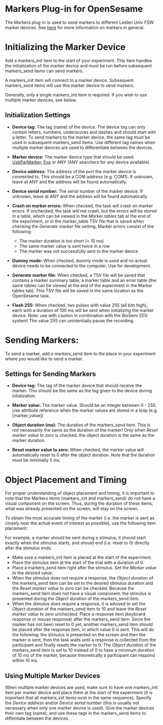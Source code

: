 # Markers Plug-in for OpenSesame
The Markers plug-in is used to send markers to different Leiden Univ FSW marker devices. See [here](https://researchwiki.solo.universiteitleiden.nl/xwiki/wiki/researchwiki.solo.universiteitleiden.nl/view/Hardware/Markers%20and%20Events/) for more information on markers in general.

# Initializing the Marker Device
Add a markers_init item to the start of your experiment. This item handles the initialization of the marker device and must be run before subsequent markers_send items can send markers.

A markers_init item will connect to a marker device. Subsequent markers_send items will use this marker device to send markers. 

Generally, only a single markers_init item is required. If you wish to use multiple marker devices, see below.

## Initialization Settings
- **Device tag:** The tag (name) of the device. The device tag can only contain letters, numbers, underscores and dashes and should start with a letter. To send markers to the marker device, the same tag must be used in subsequent markers_send items. Use different tag names when multiple marker devices are used to differentiate between the devices.

- **Marker device:** The marker device type that should be used: [UsbParMarker](https://researchwiki.solo.universiteitleiden.nl/xwiki/wiki/researchwiki.solo.universiteitleiden.nl/view/Hardware/Markers%20and%20Events/UsbParMarker/), [Eva](https://researchwiki.solo.universiteitleiden.nl/xwiki/wiki/researchwiki.solo.universiteitleiden.nl/view/Hardware/Markers%20and%20Events/EVA/) or ANY (ANY searchers for any device available).

- **Device address:** The address of the port the marker device is connected to. This should be a COM address (e.g. COM1). If unknown, leave at ANY and the address will be found automatically.

- **Device serial number:** The serial number of the marker device. If unknown, leave at ANY and the address will be found automatically. 

- **Crash on marker errors:** When checked, the task will crash on marker errors. If unchecked, the task will not crash, but the errors will be stored in a table, which can be viewed in the *Marker tables* tab at the end of the experiment, or in the marker_table TSV file that is saved when checking the *Generate marker* file setting. Marker errors consist of the following: 
    - The marker duration is too short (< 10 ms)
    - The same marker value is sent twice in a row
    - The marker was not successfully sent to the marker device

- **Dummy mode:** When checked, dummy mode is used and no actual device needs to be connected to the computer. Use for development.

- **Generate marker file:** When checked, a TSV file will be saved that contains a marker summary table, a marker table and an error table (the same tables can be viewed at the end of the experiment in the Marker tables tab). This TSV file will be saved in the same location as the OpenSesame task.

- **Flash 255:** When checked, two pulses with value 255 (all bits high), each with a duration of 100 ms will be sent when initializing the marker device. Note: use with caution in combination with the BioSemi EEG system! The value 255 can unintentially pause the recording.


# Sending Markers:
To send a marker, add a markers_send item to the place in your experiment where you would like to send a marker.

## Settings for Sending Markers
- **Device tag:** The tag of the marker device that should receive the marker. This should be the same as the tag given to the device during intialization.

- **Marker value:** The marker value. Should be an integer between 0 - 255. Use attribute reference when the marker values are stored in a loop (e.g. [marker_value])

- **Object duration (ms):** The duration of the markers_send item. This is not necessarily the same as the duration of the marker! Only when *Reset marker value to zero* is checked, the object duration is the same as the marker duration.

- **Reset marker value to zero:** When checked, the marker value will automatically reset to 0 after the object duration. Note that the duration must be minimally 5 ms.

# Object Placement and Timing
For proper understanding of object placement and timing, it is important to note that the Markers items (markers_init and markers_send) do not have a visual component on the screen. Thus, during the duration of these items, what was already presented on the screen, will stay on the screen.

To obtain the most accurate timing of the marker (i.e. the marker is sent as closely near the actual event of interest as possible), use the following item placement:

For example, a marker should be sent during a stimulus, it should start exactly when the stimulus starts, and should end (i.e. reset to 0) directly after the stimulus ends. 

- Make sure a markers_init item is placed at the start of the experiment.
- Place the stimulus item at the start of the trial with a duration of 0.
- Place a markers_send item right after the stimulus. Set the *Marker value* to the desired value. 
- When the stimulus does not require a response, the *Object duration* of the markers_send item can be set to the desired stimulus duration and the *Reset marker value to zero* can be checked. Because the markers_send item does not have a visual component, the stimulus is presented during the *Object duration* of the markers_send item.
- When the stimulus does require a response, it is advised to set the *Object duration* of the markers_send item to 10 and leave the *Reset marker value to zero* unchecked. Place a response item (keyboard response or mouse response) after the markers_send item. Since the marker has not been reset to 0 yet, another markers_send item should be placed after the response item, in which value 0 is sent. This will do the following: the stimulus is presented on the screen and then the marker is sent, then the task waits until a response is collected from the participant and finally resets the marker to 0. The *Object duration* of the markers_send item is set to 10 instead of 0 to have a minimum duration of 10 ms of the marker, because theoretically a participant can respond within 10 ms.

## Using Multiple Marker Devices
When multiple marker devices are used, make sure to have one markers_init item per marker device and place them at the start of the experiment (it is important that all markers_init items exist in the same sequence). Specify the *Device address* and/or *Device serial number* (this is usually not necessary when only one marker device is used). Give the marker devices their own tag (name), and use these tags in the markers_send items to diffentiate between the devices.

